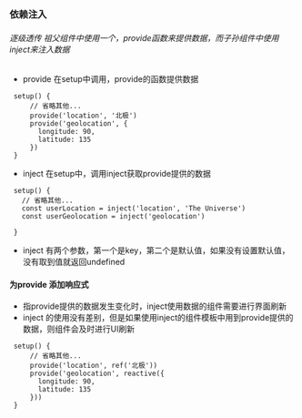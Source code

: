 ### 依赖注入
###### 逐级透传 祖父组件中使用一个，provide函数来提供数据，而子孙组件中使用inject来注入数据
 - provide 在setup中调用，provide的函数提供数据
 ```
  setup() {
      // 省略其他...
      provide('location', '北极')
      provide('geolocation', {
        longitude: 90,
        latitude: 135
      })
  }
 ```

 - inject 在setup中，调用inject获取provide提供的数据
 ```
  setup() {
    // 省略其他...
    const userLocation = inject('location', 'The Universe')
    const userGeolocation = inject('geolocation')
    
  }
 ```
  - inject 有两个参数，第一个是key，第二个是默认值，如果没有设置默认值，没有取到值就返回undefined



#### 为provide 添加响应式 
   - 指provide提供的数据发生变化时，inject使用数据的组件需要进行界面刷新
   - inject 的使用没有差别，但是如果使用inject的组件模板中用到provide提供的数据，则组件会及时进行UI刷新
   ```
    setup() {
        // 省略其他...
        provide('location', ref('北极'))
        provide('geolocation', reactive({
          longitude: 90,
          latitude: 135
        }))
    }
  ```
